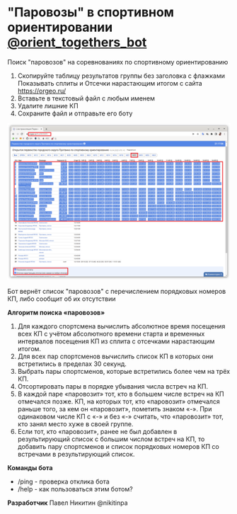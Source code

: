 # "Паровозы" в спортивном ориентировании [@orient_togethers_bot](https://t.me/orient_togethers_bot)

Поиск "паровозов" на соревнованиях по спортивному ориентированию

1. Скопируйте таблицу результатов группы без заголовка с флажками Показывать сплиты и Отсечки нарастающим итогом с сайта https://orgeo.ru/
2. Вставьте в текстовый файл с любым именем
3. Удалите лишние КП
4. Сохраните файл и отправьте его боту

![Как выделить таблицу результатов](files/protrino-2022-04-16-m35.png)

Бот вернёт список "паровозов" с перечислением порядковых номеров КП, либо сообщит об их отсутствии

**Алгоритм поиска «паровозов»**
1. Для каждого спортсмена вычислить абсолютное время посещения всех КП с учётом абсолютного времени старта и временных интервалов посещения КП из сплита с отсечками нарастающим итогом.
2. Для всех пар спортсменов вычислить список КП в которых они встретились в пределах 30 секунд.
3. Выбрать пары спортсменов, которые встретились более чем на трёх КП.
4. Отсортировать пары в порядке убывания числа встреч на КП.
5. В каждой паре «паровозит» тот, кто в большем числе встреч на КП отмечался позже. КП, на которых тот, кто «паровозит» отмечался раньше того, за кем он «паровозит», пометить знаком «-». При одинаковом числе КП с «-» и без «-» считать, что «паровозит» тот, кто занял место хуже в своей группе.
6. Если тот, кто «паровозит», ранее не был добавлен в результирующий список с большим числом встреч на КП, то добавить пару спортсменов и список порядковых номеров КП со встречами в результирующий список.

**Команды бота**

* /ping - проверка отклика бота
* /help - как пользоваться этим ботом?

**Разработчик**
Павел Никитин @nikitinpa